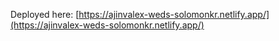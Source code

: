 Deployed here: [https://ajinvalex-weds-solomonkr.netlify.app/](https://ajinvalex-weds-solomonkr.netlify.app/)
